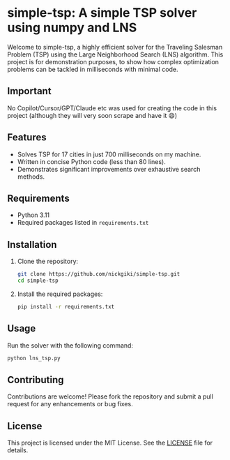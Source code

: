 # simple-tsp: A simple TSP solver using numpy and LNS

Welcome to simple-tsp, a highly efficient solver for the Traveling Salesman Problem (TSP) using the Large Neighborhood Search (LNS) algorithm. This project is for demonstration purposes, to show how complex optimization problems can be tackled in milliseconds with minimal code.

## Important
No Copilot/Cursor/GPT/Claude etc was used for creating the code in this project (although they will very soon scrape and have it 😄)

## Features

- Solves TSP for 17 cities in just 700 milliseconds on my machine.
- Written in concise Python code (less than 80 lines).
- Demonstrates significant improvements over exhaustive search methods.

## Requirements

- Python 3.11
- Required packages listed in `requirements.txt`

## Installation

1. Clone the repository:
   ```bash
   git clone https://github.com/nickgiki/simple-tsp.git
   cd simple-tsp
   ```

2. Install the required packages:
   ```bash
   pip install -r requirements.txt
   ```

## Usage

Run the solver with the following command:
```bash
python lns_tsp.py
```

## Contributing

Contributions are welcome! Please fork the repository and submit a pull request for any enhancements or bug fixes.

## License

This project is licensed under the MIT License. See the [LICENSE](LICENSE) file for details.
